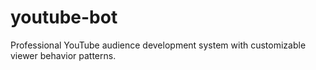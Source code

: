 # youtube-bot
Professional YouTube audience development system with customizable viewer behavior patterns.
